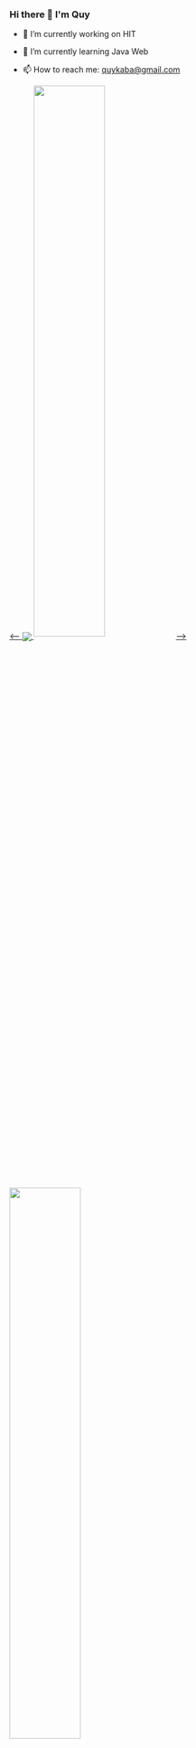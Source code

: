### Hi there 👋 I'm Quy

- 🔭 I’m currently working on HIT

- 🌱 I’m currently learning Java Web

- 📫 How to reach me: quykaba@gmail.com 
<div>
  <a href="https://github.com/viettrungIT3">
  <--  <img align="center" src="https://github-readme-stats.vercel.app/api?username=nguyenxuanquy10&show_icons=true&include_all_commits=true&count_private=true&cache_seconds=1800&icon_color=2d77dc&title_color=2d77dc&text_color=ffffff&bg_color=0d1117" />
    <img align="center" width="50%" src="https://github-readme-stats.vercel.app/api?username=nguyenxuanquy10&show_icons=true&include_all_commits=true&count_private=true&cache_seconds=1800&icon_color=2d77dc&title_color=2d77dc&text_color=ffffff&bg_color=0d1117" />-->
    <img align="center" width="50%" src="https://github-readme-stats.vercel.app/api?username=nguyenxuanquy10&theme=dark&show_icons=true&cache_seconds=1800&icon_color=2d77dc&title_color=2d77dc&text_color=ffffff&bg_color=0d1117"> 

  </a>
